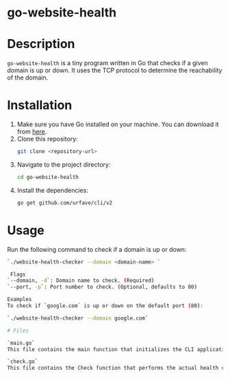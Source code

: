 # go-website-health

# Description
`go-website-health` is a tiny program written in Go that checks if a given domain is up or down. It uses the TCP protocol to determine the reachability of the domain.

# Installation

1. Make sure you have Go installed on your machine. You can download it from [here](https://golang.org/dl/).
2. Clone this repository:
    ```sh
    git clone <repository-url>
    ```
3. Navigate to the project directory:
    ```sh
    cd go-website-health
    ```
4. Install the dependencies:
    ```sh
    go get github.com/urfave/cli/v2
    ```

 

# Usage

Run the following command to check if a domain is up or down:
```sh
`./website-health-checker --domain <domain-name> `

 Flags
`--domain, -d`: Domain name to check. (Required)
`--port, -p`: Port number to check. (Optional, defaults to 80)

Examples
To check if `google.com` is up or down on the default port (80):

`./website-health-checker --domain google.com`

# Files 

`main.go`
This file contains the main function that initializes the CLI application and handles user input. It uses the `urfave/cli` package to define the command-line flags and action.

`check.go`
This file contains the Check function that performs the actual health check by attempting to establish a TCP connection to the specified domain and port.





